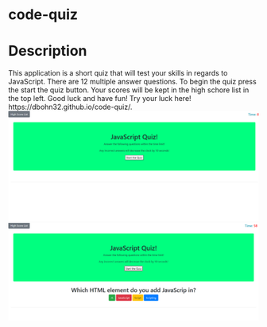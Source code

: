 # code-quiz
<h1>Description</h1>
<p>This application is a short quiz that will test your skills in regards to JavaScript. There are 12 multiple answer questions. To begin the quiz press the start the quiz button. Your scores will be kept in the high schore list in the top left. Good luck and have fun!
  Try your luck here! https://dbohn32.github.io/code-quiz/.
  
  <img src= "./Screenshot (15).png">
  <img src= "./Screenshot (16).png">
